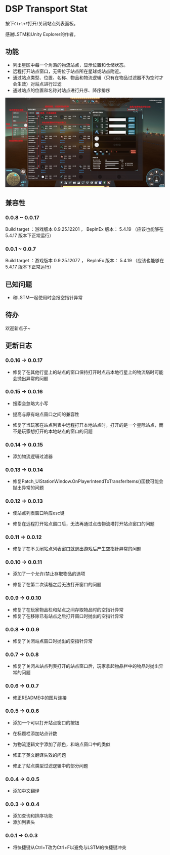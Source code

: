 # DSP Transport Stat

按下`Ctrl+F`打开/关闭站点列表面板。

感谢LSTM和Unity Explorer的作者。

## 功能

- 列出星区中每一个角落的物流站点，显示位置和仓储状态。
- 远程打开站点窗口，无需位于站点所在星球或站点附近。
- 通过站点类型、位置、名称、物品和物流逻辑（只有在物品过滤器不为空时才会生效）对站点进行过滤
- 通过站点的位置和名称对站点进行升序、降序排序

![Usage](https://raw.githubusercontent.com/LittleSaya/IndexOutOfRangeDSPMod/master/DSPTransportStat/Doc/brief-zh-Hans.jpg "Usage")

## 兼容性

### 0.0.8 ~ 0.0.17

Build target ：游戏版本 0.9.25.12201 ， BepInEx 版本： 5.4.19 （应该也能够在 5.4.17 版本下正常运行）

### 0.0.1 ~ 0.0.7

Build target ：游戏版本 0.9.25.12077 ， BepInEx 版本： 5.4.19 （应该也能够在 5.4.17 版本下正常运行）

## 已知问题

- 和LSTM一起使用时会报空指针异常

## 待办

欢迎新点子~

## 更新日志

### 0.0.16 -> 0.0.17

- 修复了在其他行星上的站点的窗口保持打开时点击本地行星上的物流塔时可能会抛出异常的问题

### 0.0.15 -> 0.0.16

- 搜索会忽略大小写

- 提高与原有站点窗口之间的兼容性

- 修复了当玩家在站点列表中远程打开本地站点时，打开的是一个星际站点，而不是玩家想打开的本地站点的窗口的问题

### 0.0.14 -> 0.0.15

- 添加物流逻辑过滤器

### 0.0.13 -> 0.0.14

- 修复Patch_UIStationWindow.OnPlayerIntendToTransferItems()函数可能会抛出异常的问题

### 0.0.12 -> 0.0.13

- 使站点列表窗口响应esc键

- 修复在远程打开站点窗口后，无法再通过点击物流塔打开站点窗口的问题

### 0.0.11 -> 0.0.12

- 修复了在不关闭站点列表窗口就退出游戏后产生空指针异常的问题

### 0.0.10 -> 0.0.11

- 添加了一个允许/禁止存取物品的选项

- 修复了在第二次读档之后无法打开窗口的问题

### 0.0.9 -> 0.0.10

- 修复了在玩家物品栏和站点之间存取物品时的空指针异常
- 修复了在移除已有站点之后打开窗口时抛出的空指针异常

### 0.0.8 -> 0.0.9

- 修复了关闭站点窗口时抛出的空指针异常

### 0.0.7 -> 0.0.8

- 修复了关闭从站点列表打开的站点窗口后，玩家拿起物品栏中的物品时抛出异常的问题

### 0.0.6 -> 0.0.7

- 修正README中的图片连接

### 0.0.5 -> 0.0.6

- 添加一个可以打开站点窗口的按钮
- 在标题栏添加站点计数
- 为物流逻辑文字添加了颜色，和站点窗口中的类似

- 修正了英文翻译失效的问题
- 修正了站点类型过滤逻辑中的部分问题

### 0.0.4 -> 0.0.5

- 添加中文翻译

### 0.0.3 -> 0.0.4

- 添加查询和排序功能
- 添加列表头

### 0.0.1 -> 0.0.3
- 将快捷键从Ctrl+T改为Ctrl+F以避免与LSTM的快捷键冲突
